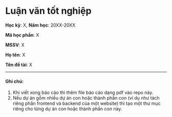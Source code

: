 # Luận văn tốt nghiệp

**Học kỳ**: X, **Năm học**: 20XX-20XX

**Mã học phần**: X

**MSSV**: X

**Họ tên**: X

**Tên đề tài**: X

---

#### Ghi chú:

1. Khi viết xong báo cáo thì thêm file báo cáo dạng pdf vào repo này.
2. Nếu dự án gồm nhiều dự án con hoặc thành phần con (ví dụ như tách riêng phần frontend và backend của một website) thì tạo một thư mục riêng cho từng dự án con hoặc thành phần con này.
